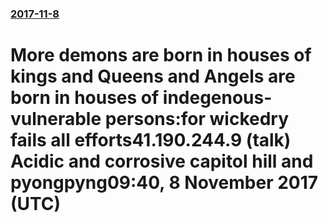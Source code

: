 ### [2017-11-8](/news/2017/11/8/index.md)

# More demons are born in houses of kings and Queens and Angels are born in houses of indegenous-vulnerable persons:for wickedry fails all efforts41.190.244.9 (talk) Acidic and corrosive capitol hill and pyongpyng09:40, 8 November 2017 (UTC)



